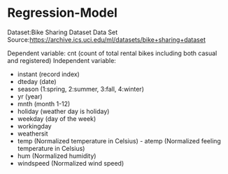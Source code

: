 # Regression-Model
Dataset:Bike Sharing Dataset Data Set
Source:https://archive.ics.uci.edu/ml/datasets/bike+sharing+dataset

Dependent variable: cnt (count of total rental bikes including both casual and registered)
Independent variable:
- instant (record index)
- dteday (date)
- season (1:spring, 2:summer, 3:fall, 4:winter)
- yr (year)
- mnth (month 1-12)
- holiday (weather day is holiday)
- weekday (day of the week)
- workingday 
- weathersit
- temp (Normalized temperature in Celsius)
        - atemp (Normalized feeling temperature in Celsius)
- hum (Normalized humidity)
- windspeed (Normalized wind speed)

